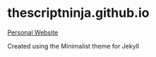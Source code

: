 # thescriptninja.github.io
[Personal Website](https://thescriptninja.github.io/)

Created using the Minimalist theme for Jekyll

